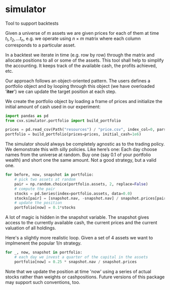 # simulator
Tool to support backtests


Given a universe of $m$ assets we are given prices for each of them at time $t_1, t_2, \ldots t_n$, 
e.g. we operate using $n \times m$ matrix where each column corresponds to a particular asset.

In a backtest we iterate in time (e.g. row by row) through the matrix and allocate positions to all or some of the assets.
This tool shall help to simplify the accounting. It keeps track of the available cash, the profits achieved, etc.

Our approach follows an object-oriented pattern. The users defines a portfolio object and by looping through this object (we have overloaded '__iter__') 
we can update the target position at each step.

We create the portfolio object by loading a frame of prices and initialize the initial amount of cash used in our experiment:

```python
import pandas as pd
from cvx.simulator.portfolio import build_portfolio

prices = pd.read_csv(Path("resources") / "price.csv", index_col=0, parse_dates=True, header=0).ffill(
portfolio = build_portfolio(prices=prices, initial_cash=1e6)
```

The simulator should always be completely agnostic as to the trading policy.
We demonstrate this with silly policies. Like here’s one:  Each day choose names from the universe at random.
Buy one (say 0.1 of your portfolio wealth) and short one the same amount.
Not a good strategy, but a valid one.

```python
for before, now, snapshot in portfolio:
    # pick two assets at random
    pair = np.random.choice(portfolio.assets, 2, replace=False)
    # compute the pair
    stocks = pd.Series(index=portfolio.assets, data=0.0)
    stocks[pair] = [snapshot.nav, -snapshot.nav] / snapshot.prices[pair].values
    # update the position 
    portfolio[now] = 0.1*stocks
```

A lot of magic is hidden in the snapshot variable. 
The snapshot gives access to the currently available cash, the current prices and the current valuation of all holdings.

Here's a slightly more realistic loop. Given a set of $4$ assets we want to implmenent the popular $1/n$ strategy.

```python
for _, now, snapshot in portfolio:
    # each day we invest a quarter of the capital in the assets
    portfolio[now] = 0.25 * snapshot.nav / snapshot.prices
```

Note that we update the position at time 'now' using a series of actual stocks rather than weights or cashpositions.
Future versions of this package may support such conventions, too.

